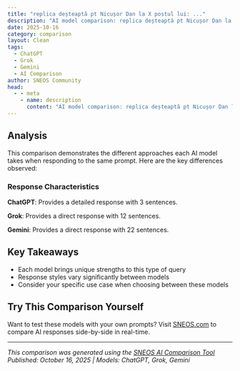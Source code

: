 ```yaml
---
title: "replica deșteaptă pt Nicușor Dan la X postul lui: ..."
description: "AI model comparison: replica deșteaptă pt Nicușor Dan la X postul lui: Am promulgat astăzi legea care sancționează corupe..."
date: 2025-10-16
category: comparison
layout: Clean
tags:
  - ChatGPT
  - Grok
  - Gemini
  - AI Comparison
author: SNEOS Community
head:
  - - meta
    - name: description
      content: "AI model comparison: replica deșteaptă pt Nicușor Dan la X postul lui: Am promulgat astăzi legea care sancționează coruperea funcționarilor p..."
---
```


<ChatComparison
  title="replica deșteaptă pt Nicușor Dan la X postul lui: ..."
  prompt="replica deșteaptă pt Nicușor Dan la X postul lui: Am promulgat astăzi legea care sancționează coruperea funcționarilor publici străini în cadrul operațiunilor economice internaționale. Este o lege care ne aliniază la standardele OCDE și ne apropie de un obiectiv strategic: aderarea României la OCDE.&#10;&#10;Ce aduce nou această lege:&#10;▶️ Amenzi mai mari pentru persoane fizice, în cazul în care instanța aplică această sancțiune, distinct de pedeapsa cu închisoarea. Valoarea unei zile-amendă va fi cuprinsă între 500 și 10.000 de lei.&#10;▶️ Se pot confisca bunurile sau banii obținuți indirect din fapte de corupție.&#10;▶️ Coruperea unui funcționar public străin este sancționată inclusiv atunci când acesta își folosește funcția în mod necorespunzător.&#10;▶️ Dosarele de acest tip vor fi anchetate obligatoriu de procurorii DNA. &#10;&#10;Aderarea României la Organizația pentru Cooperare și Dezvoltare Economică (OCDE) în 2026 va aduce mai multe investiții străine, costuri mai mici de finanțare și mai multă încredere în economia românească."
  :responses='{
    "ChatGPT": "Replica de\u0219teapt\u0103 pentru Nicu\u0219or Dan la X:\n\n\u201EInteresant\u0103 ini\u021Biativa, dar sper c\u0103 nu vom vedea doar legi bune pe h\u00E2rtie, ci \u0219i implementare real\u0103. Alinierea la standardele OCDE este esen\u021Bial\u0103, \u00EEns\u0103 pentru ca Rom\u00E2nia s\u0103 conving\u0103 cu adev\u0103rat investitorii str\u0103ini, trebuie mai \u00EEnt\u00E2i s\u0103 avem o lupt\u0103 clar\u0103 \u0219i eficient\u0103 \u00EEmpotriva corup\u021Biei interne, s\u0103 elimin\u0103m nepotismul \u0219i ineficien\u021Ba din administra\u021Bia local\u0103. Aderarea la OCDE va fi un pas important, dar transformarea vine dintr-un angajament real pentru transparen\u021B\u0103 \u0219i responsabilitate, inclusive la nivelul prim\u0103riilor \u0219i administra\u021Biilor locale.\u201D",
    "Grok": "### Replic\u0103 de\u0219teapt\u0103 propus\u0103 pentru postarea lui Nicu\u0219or Dan pe X\n\n\u201EFelicit\u0103ri, domnule Pre\u0219edinte! Aceast\u0103 lege nu doar ne aliniaz\u0103 la OCDE, ci love\u0219te direct \u00EEn \u0027umbrele\u0027 corup\u021Biei interna\u021Bionale \u2013 de la amenzi \u0027cu din\u021Bi\u0027 la confisc\u0103ri inteligente. Cu DNA \u00EEn prim-plan, Rom\u00E2nia devine un juc\u0103tor curat pe scena global\u0103. 2026, here we come! \uD83D\uDCAA\uD83C\uDDF7\uD83C\uDDF4 #AntiCoruptie #OCDE\u201D\n\n**De ce e de\u0219teapt\u0103?**  \n- E concis\u0103 (sub 280 de caractere, perfect pentru X), pozitiv\u0103 \u0219i sus\u021Bin\u0103toare, f\u0103r\u0103 a fi prea formal\u0103.  \n- Adaug\u0103 un twist witty cu \u201Eumbrele corup\u021Biei\u201D \u0219i \u201Eamenzi cu din\u021Bi\u201D pentru a sublinia impactul, f\u0103c\u00E2nd-o engaging.  \n- Include hashtag-uri pentru vizibilitate \u0219i un emoji pentru dinamism.  \n- Se bazeaz\u0103 pe detaliile din post (amenzi, confisc\u0103ri, DNA) \u0219i pe contextul actual (promulgarea din 16 octombrie 2025, conform \u0219tirilor recente), ar\u0103t\u00E2nd c\u0103 e\u0219ti informat.  \n\nPo\u021Bi copia-paste direct ca r\u0103spuns pe X! Dac\u0103 vrei varia\u021Bii (mai ironic\u0103, mai formal\u0103 etc.), spune-mi.",
    "Gemini": "Pentru a r\u0103spunde post\u0103rii lui Nicu\u0219or Dan pe X, iat\u0103 c\u00E2teva variante de replici inteligente, cu tonuri diferite:\n\n**Varianta 1 (concis\u0103 \u0219i pragmatic\u0103):**\n\n\u003E Excelent! Un pas important pentru a ne alinia la standardele OCDE. Urmeaz\u0103 implementarea eficient\u0103 \u0219i transparent\u0103 a acestei legi. Succes DNA!\n\n**Varianta 2 (cu un strop de sarcasm constructiv):**\n\n\u003E \u00CEn sf\u00E2r\u0219it! Mai bine mai t\u00E2rziu dec\u00E2t niciodat\u0103. Acum, s\u0103 vedem dac\u0103 DNA-ul va avea resursele \u0219i independen\u021Ba necesare s\u0103 aplice legea cu adev\u0103rat. Drumul spre OCDE e pavat cu inten\u021Bii bune... \u0219i dosare solu\u021Bionate.\n\n**Varianta 3 (focalizat\u0103 pe beneficii):**\n\n\u003E Felicit\u0103ri! O lege crucial\u0103 pentru a atrage investi\u021Bii str\u0103ine \u0219i a consolida \u00EEncrederea \u00EEn economia rom\u00E2neasc\u0103. Aderarea la OCDE \u00EEn 2026 este un obiectiv ambi\u021Bios, dar realizabil cu astfel de m\u0103suri.\n\n**Varianta 4 (cu aten\u021Bie la detalii):**\n\n\u003E Apreciem efortul de aliniere la standardele OCDE. Este important ca amenzile s\u0103 fie aplicate eficient \u0219i ca recuperarea bunurilor ob\u021Binute din corup\u021Bie s\u0103 devin\u0103 o realitate. Monitorizarea implement\u0103rii este esen\u021Bial\u0103.\n\n**Varianta 5 (un pic mai direct\u0103):**\n\n\u003E Bun\u0103 treab\u0103! Acum s\u0103 vedem \u0219i rezultate concrete \u00EEn combaterea corup\u021Biei transfrontaliere. Aderarea la OCDE nu e doar o bif\u0103, ci o responsabilitate.\n\nPentru a alege varianta potrivit\u0103, depinde de tonul pe care vrei s\u0103-l adop\u021Bi \u0219i de audien\u021Ba ta. Po\u021Bi, de asemenea, s\u0103 adaptezi oricare dintre aceste variante pentru a se potrivi perfect cu stilul t\u0103u.\n"
  }'
  published-date="15:22"
/>

## Analysis

This comparison demonstrates the different approaches each AI model takes when responding to the same prompt. Here are the key differences observed:

### Response Characteristics

**ChatGPT**: Provides a detailed response with 3 sentences. 

**Grok**: Provides a direct response with 12 sentences. 

**Gemini**: Provides a direct response with 22 sentences. 

## Key Takeaways

- Each model brings unique strengths to this type of query
- Response styles vary significantly between models
- Consider your specific use case when choosing between these models

## Try This Comparison Yourself

Want to test these models with your own prompts? Visit [SNEOS.com](https://sneos.com) to compare AI responses side-by-side in real-time.

---

*This comparison was generated using the [SNEOS AI Comparison Tool](https://sneos.com)*
*Published: October 16, 2025 | Models: ChatGPT, Grok, Gemini*
